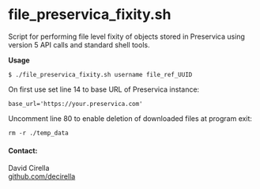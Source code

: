 # file_preservica_fixity.sh

Script for performing file level fixity of objects stored in Preservica using version 5 API calls and standard shell tools.  

__Usage__

```
$ ./file_preservica_fixity.sh username file_ref_UUID
```

On first use set line 14 to base URL of Preservica instance:

`base_url='https://your.preservica.com'`

Uncomment line 80 to enable deletion of downloaded files at program exit:

`rm -r ./temp_data`




#### Contact:
David Cirella  
[github.com/decirella](https://github.com/decirella)
